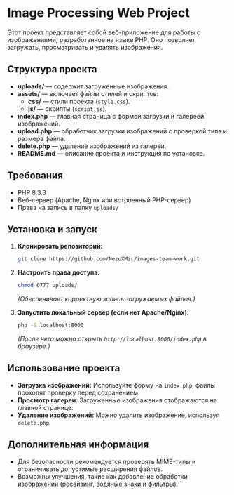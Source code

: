 # Image Processing Web Project

Этот проект представляет собой веб-приложение для работы с изображениями, разработанное на языке PHP. Оно позволяет загружать, просматривать и удалять изображения.

## Структура проекта

* **uploads/** — содержит загруженные изображения.
* **assets/** — включает файлы стилей и скриптов:
  * **css/** — стили проекта (`style.css`).
  * **js/** — скрипты (`script.js`).
* **index.php** — главная страница с формой загрузки и галереей изображений.
* **upload.php** — обработчик загрузки изображений с проверкой типа и размера файла.
* **delete.php** — удаление изображений из галереи.
* **README.md** — описание проекта и инструкция по установке.

## Требования

* PHP 8.3.3
* Веб-сервер (Apache, Nginx или встроенный PHP-сервер)
* Права на запись в папку `uploads/`

## Установка и запуск

1. **Клонировать репозиторий:**

   ```bash
   git clone https://github.com/NezoXMir/images-team-work.git
   ```
   
2. **Настроить права доступа:**

   ```bash
   chmod 0777 uploads/
   ```

   *(Обеспечивает корректную запись загружаемых файлов.)*
3. **Запустить локальный сервер (если нет Apache/Nginx):**

   ```bash
   php -S localhost:8000
   ```

   *(После чего можно открыть `http://localhost:8000/index.php` в браузере.)*

## Использование проекта

* **Загрузка изображений:** Используйте форму на `index.php`, файлы проходят проверку перед сохранением.
* **Просмотр галереи:** Загруженные изображения отображаются на главной странице.
* **Удаление изображений:** Можно удалить изображение, используя `delete.php`.

## Дополнительная информация

* Для безопасности рекомендуется проверять MIME-типы и ограничивать допустимые расширения файлов.
* Возможны улучшения, такие как добавление обработки изображений (ресайзинг, водяные знаки и фильтры).


